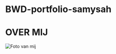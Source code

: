 # BWD-portfolio-samysah
<!DOCTYPE html>
<html lang="en">
<head>
	<meta charset="utf-8">
</head>
<body>
	<h1>OVER MIJ</h1>
	<img scr="" alt="Foto van mij">
  
